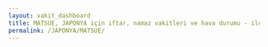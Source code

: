 ```yaml
---
layout: vakit_dashboard
title: MATSUE, JAPONYA için iftar, namaz vakitleri ve hava durumu - ilçe/eyalet seç
permalink: /JAPONYA/MATSUE/
---
```


<script type="text/javascript">
  var GLOBAL_COUNTRY = 'JAPONYA';
  var GLOBAL_CITY = 'MATSUE';
  var GLOBAL_STATE = '';
  var lat = 72;
  var lon = 21;
</script>
